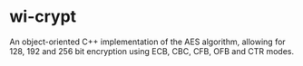 # wi-crypt
An object-oriented C++ implementation of the AES algorithm, allowing for 128, 192 and 256 bit encryption using ECB, CBC, CFB, OFB and CTR modes.
